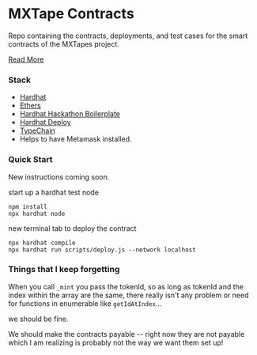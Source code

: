 # MXTape Contracts

Repo containing the contracts, deployments, and test cases for the smart contracts of the MXTapes project.

[Read More](https://docs.google.com/document/d/1dLMGF05rfyAeyf8dHteo8na3bnuXJT_EBJ5eLTB7e-4/edit)

### Stack

- [Hardhat](https://hardhat.org/)
- [Ethers](https://docs.ethers.io/v5/)
- [Hardhat Hackathon Boilerplate](https://github.com/nomiclabs/hardhat-hackathon-boilerplate)
- [Hardhat Deploy](#)
- [TypeChain](#)
- Helps to have Metamask installed.

### Quick Start

New instructions coming soon.

start up a hardhat test node

```
npm install
npx hardhat node
```

new terminal tab to deploy the contract

```
npx hardhat compile
npx hardhat run scripts/deploy.js --network localhost
```

### Things that I keep forgetting

When you call `_mint` you pass the tokenId, so as long as tokenId and the index within the array are the same, there really isn't any problem or need for functions in enumerable like `getIdAtIndex`...

we should be fine.

We should make the contracts payable -- right now they are not payable which I am realizing is probably not the way we want them set up!
